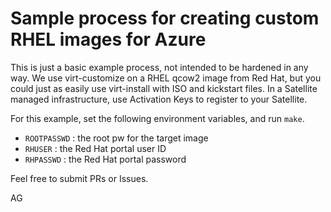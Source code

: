 Sample process for creating custom RHEL images for Azure
=======================================================

This is just a basic example process, not intended to be hardened in
any way.  We use virt-customize on a RHEL qcow2 image from Red Hat,
but you could just as easily use virt-install with ISO and kickstart
files.  In a Satellite managed infrastructure, use Activation Keys to
register to your Satellite.

For this example, set the following environment variables, and run
`make`.

* `ROOTPASSWD` : the root pw for the target image
* `RHUSER`     : the Red Hat portal user ID
* `RHPASSWD`   : the Red Hat portal password

Feel free to submit PRs or Issues.

AG
